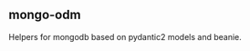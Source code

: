 mongo-odm
-------------------------------------------------

Helpers for mongodb based on pydantic2 models and beanie.
